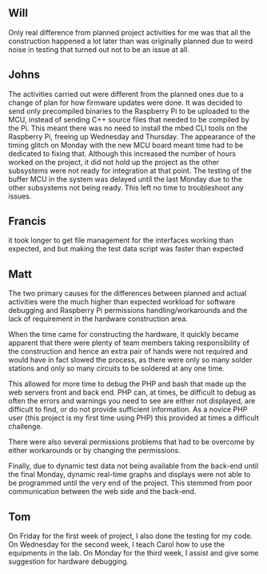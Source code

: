 
## Will
Only real difference from planned project activities for me was that all the
construction happened a lot later than was originally planned due to weird noise
in testing that turned out not to be an issue at all.

## Johns
The activities carried out were different from the planned ones due to a change
of plan for how firmware updates were done. It was decided to send only
precompiled binaries to the Raspberry Pi to be uploaded to the MCU, instead of
sending C++ source files that needed to be compiled by the Pi. This meant there
was no need to install the mbed CLI tools on the Raspberry Pi, freeing up
Wednesday and Thursday.  The appearance of the timing glitch on Monday with the
new MCU board meant time had to be dedicated to fixing that. Although this
increased the number of hours worked on the project, it did not hold up the
project as the other subsystems were not ready for integration at that point.
The testing of the buffer MCU in the system was delayed until the last Monday
due to the other subsystems not being ready. This left no time to troubleshoot
any issues.

## Francis
it took longer to get file management for the interfaces working than expected,
and but making the test data script was faster than expected

## Matt
The two primary causes for the differences between planned and actual activities
were the much higher than expected workload for software debugging and Raspberry
Pi permissions handling/workarounds and the lack of requirement in the hardware
construction area.

When the time came for constructing the hardware, it quickly became apparent
that there were plenty of team members taking responsibility of the construction
and hence an extra pair of hands were not required and would have in fact slowed
the process, as there were only so many solder stations and only so many
circuits to be soldered at any one time.

This allowed for more time to debug the PHP and bash that made up the web
servers front and back end. PHP can, at times, be difficult to debug as often
the errors and warnings you need to see are either not displayed, are difficult
to find, or do not provide sufficient information. As a novice PHP user (this
project is my first time using PHP) this provided at times a difficult
challenge.

There were also several permissions problems that had to be overcome by either
workarounds or by changing the permissions.

Finally, due to dynamic test data not being available from the back-end until
the final Monday, dynamic real-time graphs and displays were not able to be
programmed until the very end of the project. This stemmed from poor
communication between the web side and the back-end.

## Tom
On Friday for the first week of project, I also done the testing for my code.
On Wednesday for the second week, I teach Carol how to use the equipments in the lab. 
On Monday for the third week, I assist and give some suggestion for hardware debugging.
